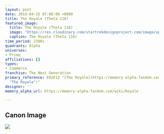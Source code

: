 ```yaml
---
layout: post
date: 2019-04-25 07:00:00 +0000
title: The Royale (Theta 116)
featured_image:
  title: The Royale (Theta 116)
  image: "https://res.cloudinary.com/startrekdesignproject-com/image/upload/v1556217051/TheRoyale.png"
  caption: The Royale (Theta 116)
time_period: 2300s
quadrants: Alpha
universes:
- Prime
affiliations: []
types:
- Commerce
franchise: The Next Generation
primary_reference: E02E12 "[The Royale](https://memory-alpha.fandom.com/wiki/The_Royale
  "The Royale")"
designer: ''
memory_alpha_url: https://memory-alpha.fandom.com/wiki/Royale

---
```

## Canon Image

![](https://res.cloudinary.com/startrekdesignproject-com/image/upload/v1556217051/TheRoyale1.jpg)